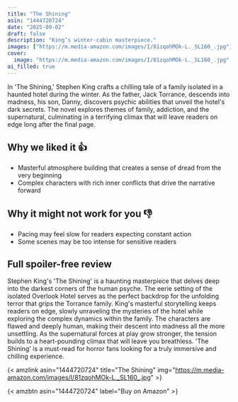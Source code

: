 ```yaml
---
title: "The Shining"
asin: "1444720724"
date: "2025-09-02"
draft: false
description: "King’s winter-cabin masterpiece."
images: ["https://m.media-amazon.com/images/I/81zqohMOk-L._SL160_.jpg"]
cover:
  image: "https://m.media-amazon.com/images/I/81zqohMOk-L._SL160_.jpg"
ai_filled: true
---
```


In 'The Shining,' Stephen King crafts a chilling tale of a family isolated in a
haunted hotel during the winter. As the father, Jack Torrance, descends into
madness, his son, Danny, discovers psychic abilities that unveil the hotel's
dark secrets. The novel explores themes of family, addiction, and the
supernatural, culminating in a terrifying climax that will leave readers on edge
long after the final page.

## Why we liked it 👍
- Masterful atmosphere building that creates a sense of dread from the very beginning
- Complex characters with rich inner conflicts that drive the narrative forward

## Why it might not work for you 👎
- Pacing may feel slow for readers expecting constant action
- Some scenes may be too intense for sensitive readers

## Full spoiler-free review
Stephen King's 'The Shining' is a haunting masterpiece that delves deep into the
darkest corners of the human psyche. The eerie setting of the isolated Overlook
Hotel serves as the perfect backdrop for the unfolding terror that grips the
Torrance family. King's masterful storytelling keeps readers on edge, slowly
unraveling the mysteries of the hotel while exploring the complex dynamics
within the family. The characters are flawed and deeply human, making their
descent into madness all the more unsettling. As the supernatural forces at play
grow stronger, the tension builds to a heart-pounding climax that will leave you
breathless. 'The Shining' is a must-read for horror fans looking for a truly
immersive and chilling experience.

{< amzlink asin="1444720724" title="The Shining" img="https://m.media-amazon.com/images/I/81zqohMOk-L._SL160_.jpg" >}

{< amzbtn asin="1444720724" label="Buy on Amazon" >}
